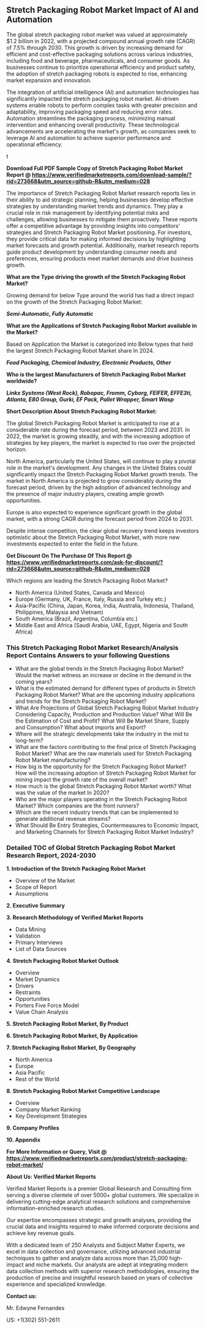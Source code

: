 <h2>Stretch Packaging Robot Market Impact of AI and Automation</h2><p>The global stretch packaging robot market was valued at approximately $1.2 billion in 2022, with a projected compound annual growth rate (CAGR) of 7.5% through 2030. This growth is driven by increasing demand for efficient and cost-effective packaging solutions across various industries, including food and beverage, pharmaceuticals, and consumer goods. As businesses continue to prioritize operational efficiency and product safety, the adoption of stretch packaging robots is expected to rise, enhancing market expansion and innovation.</p><p>The integration of artificial intelligence (AI) and automation technologies has significantly impacted the stretch packaging robot market. AI-driven systems enable robots to perform complex tasks with greater precision and adaptability, improving packaging speed and reducing error rates. Automation streamlines the packaging process, minimizing manual intervention and enhancing overall productivity. These technological advancements are accelerating the market's growth, as companies seek to leverage AI and automation to achieve superior performance and operational efficiency.</p>t</p><p id="" class=""><strong>Download Full PDF Sample Copy of Stretch Packaging Robot Market Report @ <a href="https://www.verifiedmarketreports.com/download-sample/?rid=273668&utm_source=github-R&utm_medium=028" target="_blank">https://www.verifiedmarketreports.com/download-sample/?rid=273668&utm_source=github-R&utm_medium=028</a></strong></p><p>The importance of&nbsp;Stretch Packaging Robot Market research reports lies in their ability to aid strategic planning, helping businesses develop effective strategies by understanding market trends and dynamics. They play a crucial role in risk management by identifying potential risks and challenges, allowing businesses to mitigate them proactively. These reports offer a competitive advantage by providing insights into competitors' strategies and Stretch Packaging Robot Market positioning. For investors, they provide critical data for making informed decisions by highlighting market forecasts and growth potential. Additionally, market research reports guide product development by understanding consumer needs and preferences, ensuring products meet market demands and drive business growth.</p><p><strong>What are the&nbsp;Type driving the growth of the Stretch Packaging Robot Market?</strong></p><p id="" class="">Growing demand for below Type around the world has had a direct impact on the growth of the Stretch Packaging Robot Market:</p><em><strong>Semi-Automatic, Fully Automatic</strong></em></p><strong>What are the&nbsp;Applications&nbsp;of Stretch Packaging Robot Market available in the Market?</strong></p><p id="" class="">Based on Application the Market is categorized into Below types that held the largest Stretch Packaging Robot Market share In 2024.</p><em><strong>Food Packaging, Chemical Industry, Electronic Products, Other</strong></em></p><strong>Who is the largest Manufacturers of Stretch Packaging Robot Market worldwide?</strong></p><p><em><strong>Linkx Systems (West Rock), Robopac, Fromm, Cyborg, FEIFER, EFFE3ti, Atlanta, E80 Group, Gurki, EF Pack, Pallet Wrapper, Smart Wasp</strong></em></p><p id="" class=""><strong>Short Description About Stretch Packaging Robot Market:</strong></p><p>The global Stretch Packaging Robot Market is anticipated to rise at a considerable rate during the forecast period, between 2023 and 2031. In 2022, the market is growing steadily, and with the increasing adoption of strategies by key players, the market is expected to rise over the projected horizon.</p><p>North America, particularly the United States, will continue to play a pivotal role in the market's development. Any changes in the United States could significantly impact the Stretch Packaging Robot Market growth trends. The market in North America is projected to grow considerably during the forecast period, driven by the high adoption of advanced technology and the presence of major industry players, creating ample growth opportunities.</p><p>Europe is also expected to experience significant growth in the global market, with a strong CAGR during the forecast period from 2024 to 2031.</p><p>Despite intense competition, the clear global recovery trend keeps investors optimistic about the Stretch Packaging Robot Market, with more new investments expected to enter the field in the future.</p><p id="" class=""><strong>Get Discount On The Purchase Of This Report @ <a href="https://www.verifiedmarketreports.com/ask-for-discount/?rid=273668&utm_source=github-R&utm_medium=028" target="_blank">https://www.verifiedmarketreports.com/ask-for-discount/?rid=273668&utm_source=github-R&utm_medium=028</a></strong></p>Which regions are leading the Stretch Packaging Robot Market?</p><ul><li>North America (United States, Canada and Mexico)</li><li>Europe (Germany, UK, France, Italy, Russia and Turkey etc.)</li><li>Asia-Pacific (China, Japan, Korea, India, Australia, Indonesia, Thailand, Philippines, Malaysia and Vietnam)</li><li>South America (Brazil, Argentina, Columbia etc.)</li><li>Middle East and Africa (Saudi Arabia, UAE, Egypt, Nigeria and South Africa)</li></ul><h3 id="" class="">This Stretch Packaging Robot Market Research/Analysis Report Contains Answers to your following Questions</h3><ul><li>What are the global trends in the Stretch Packaging Robot Market? Would the market witness an increase or decline in the demand in the coming years?</li><li>What is the estimated demand for different types of products in Stretch Packaging Robot Market? What are the upcoming industry applications and trends for the Stretch Packaging Robot Market?</li><li>What Are Projections of Global Stretch Packaging Robot Market Industry Considering Capacity, Production and Production Value? What Will Be the Estimation of Cost and Profit? What Will Be Market Share, Supply and Consumption? What about imports and Export?</li><li>Where will the strategic developments take the industry in the mid to long-term?</li><li>What are the factors contributing to the final price of Stretch Packaging Robot Market? What are the raw materials used for Stretch Packaging Robot Market manufacturing?</li><li>How big is the opportunity for the Stretch Packaging Robot Market? How will the increasing adoption of Stretch Packaging Robot Market for mining impact the growth rate of the overall market?</li><li>How much is the global Stretch Packaging Robot Market worth? What was the value of the market In 2020?</li><li>Who are the major players operating in the Stretch Packaging Robot Market? Which companies are the front runners?</li><li>Which are the recent industry trends that can be implemented to generate additional revenue streams?</li><li>What Should Be Entry Strategies, Countermeasures to Economic Impact, and Marketing Channels for Stretch Packaging Robot Market Industry?</li></ul><h3 id="" class="">Detailed TOC of Global Stretch Packaging Robot Market Research Report, 2024-2030</h3><p id="" class=""><strong>1. Introduction of the Stretch Packaging Robot Market</strong></p><ul><li>Overview of the Market</li><li>Scope of Report</li><li>Assumptions</li></ul><p id="" class=""><strong>2. Executive Summary</strong></p><p id="" class=""><strong>3. Research Methodology of Verified Market Reports</strong></p><ul><li>Data Mining</li><li>Validation</li><li>Primary Interviews</li><li>List of Data Sources</li></ul><p id="" class=""><strong>4. Stretch Packaging Robot Market Outlook</strong></p><ul><li>Overview</li><li>Market Dynamics</li><li>Drivers</li><li>Restraints</li><li>Opportunities</li><li>Porters Five Force Model</li><li>Value Chain Analysis</li></ul><p id="" class=""><strong>5. Stretch Packaging Robot Market, By Product</strong></p><p id="" class=""><strong>6. Stretch Packaging Robot Market, By Application</strong></p><p id="" class=""><strong>7. Stretch Packaging Robot Market, By Geography</strong></p><ul><li>North America</li><li>Europe</li><li>Asia Pacific</li><li>Rest of the World</li></ul><p id="" class=""><strong>8. Stretch Packaging Robot Market Competitive Landscape</strong></p><ul><li>Overview</li><li>Company Market Ranking</li><li>Key Development Strategies</li></ul><p id="" class=""><strong>9. Company Profiles</strong></p><p id="" class=""><strong>10. Appendix</strong></p><p id="" class=""><strong>For More Information or Query, Visit @ <a href="https://www.verifiedmarketreports.com/product/stretch-packaging-robot-market/" target="_blank">https://www.verifiedmarketreports.com/product/stretch-packaging-robot-market/</a></strong></p><p id="" class=""><strong>About Us: Verified Market Reports</strong></p><p id="" class="">Verified Market Reports is a premier Global Research and Consulting firm serving a diverse clientele of over 5000+ global customers. We specialize in delivering cutting-edge analytical research solutions and comprehensive information-enriched research studies.</p><p id="" class="">Our expertise encompasses strategic and growth analyses, providing the crucial data and insights required to make informed corporate decisions and achieve key revenue goals.</p><p id="" class="">With a dedicated team of 250 Analysts and Subject Matter Experts, we excel in data collection and governance, utilizing advanced industrial techniques to gather and analyze data across more than 25,000 high-impact and niche markets. Our analysts are adept at integrating modern data collection methods with superior research methodologies, ensuring the production of precise and insightful research based on years of collective experience and specialized knowledge.</p><p id="" class=""><strong>Contact us:</strong></p><p id="" class="">Mr. Edwyne Fernandes</p><p id="" class="">US: +1(302) 551-2611</p>